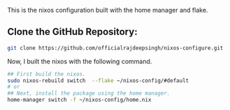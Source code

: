 This is the nixos configuration built with the home manager and flake.

## Clone the GitHub Repository:

```bash
git clone https://github.com/officialrajdeepsingh/nixos-configure.git
```

Now, I built the nixos with the following command.

```bash
## First build the nixos.
sudo nixos-rebuild switch  --flake ~/nixos-config/#default
# or
## Next, install the package using the home manager.
home-manager switch -f ~/nixos-config/home.nix

```
